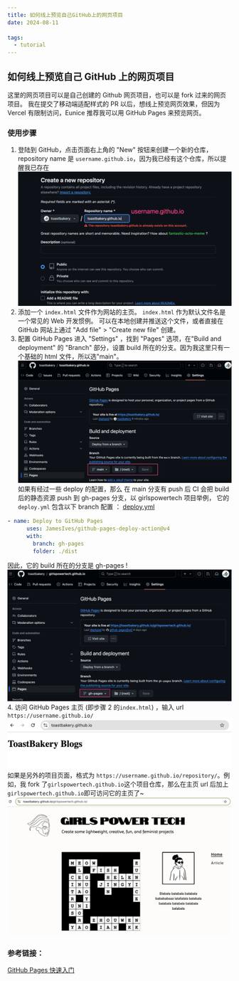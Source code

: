 ```yaml
---
title: 如何线上预览自己GitHub上的网页项目
date: 2024-08-11

tags:
  - tutorial
---
```


## 如何线上预览自己 GitHub 上的网页项目

这里的网页项目可以是自己创建的 Github 网页项目，也可以是 fork 过来的网页项目。
我在提交了移动端适配样式的 PR 以后，想线上预览网页效果，但因为 Vercel 有限制访问，Eunice 推荐我可以用 GitHub Pages 来预览网页。

### 使用步骤

1. 登陆到 GitHub，点击页面右上角的 "New" 按钮来创建一个新的仓库，repository name 是 `username.github.io`，因为我已经有这个仓库，所以提醒我已存在
   ![](/docs/imgs/git/20240811-review-repository-1.png)
2. 添加一个 `index.html` 文件作为网站的主页。 `index.html` 作为默认文件名是一个常见的 Web 开发惯例。
   可以在本地创建并推送这个文件，或者直接在 GitHub 网站上通过 "Add file" > "Create new file" 创建。
3. 配置 GitHub Pages
   进入 "Settings" ，找到 "Pages" 选项，在"Build and deployment" 的 "Branch" 部分，设置 build 所在的分支。因为我这里只有一个基础的 html 文件，所以选"main"。
   ![](/docs/imgs/git/20240811-review-repository-2.png)
   如果有经过一些 deploy 的配置，那么 在 main 分支有 push 后 CI 会把 build 后的静态资源 push 到 gh-pages 分支，以 girlspowertech 项目举例， 它的`deploy.yml` 包含以下 branch 配置 ：
   [deploy.yml](https://github.com/girlspowertech/girlspowertech.github.io/blob/main/.github/workflows/deploy.yml)

```yml
- name: Deploy to GitHub Pages
      uses: JamesIves/github-pages-deploy-action@v4
      with:
        branch: gh-pages
        folder: ./dist
```

因此，它的 build 所在的分支是 gh-pages
!![](/docs/imgs/git/20240811-review-repository-3.png) 4. 访问 GitHub Pages 主页 (即步骤 2 的`index.html`) ，输入 url `https://username.github.io/`
![](/docs/imgs/git/20240811-review-repository-4.png)
如果是另外的项目页面，格式为 `https://username.github.io/repository/`。例如，我 fork 了`girlspowertech.github.io`这个项目仓库，那么在主页 url 后加上`girlspowertech.github.io`即可访问它的主页了~
![](/docs/imgs/git/20240811-review-repository-5.png)

### 参考链接：

[GitHub Pages 快速入门](https://docs.github.com/zh/pages/quickstart)
